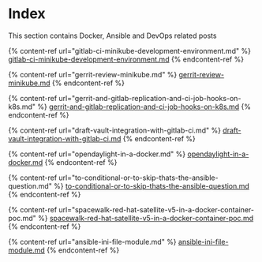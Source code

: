 # Index

This section contains Docker, Ansible and DevOps related posts

{% content-ref url="gitlab-ci-minikube-development-environment.md" %}
[gitlab-ci-minikube-development-environment.md](gitlab-ci-minikube-development-environment.md)
{% endcontent-ref %}

{% content-ref url="gerrit-review-minikube.md" %}
[gerrit-review-minikube.md](gerrit-review-minikube.md)
{% endcontent-ref %}

{% content-ref url="gerrit-and-gitlab-replication-and-ci-job-hooks-on-k8s.md" %}
[gerrit-and-gitlab-replication-and-ci-job-hooks-on-k8s.md](gerrit-and-gitlab-replication-and-ci-job-hooks-on-k8s.md)
{% endcontent-ref %}

{% content-ref url="draft-vault-integration-with-gitlab-ci.md" %}
[draft-vault-integration-with-gitlab-ci.md](draft-vault-integration-with-gitlab-ci.md)
{% endcontent-ref %}

{% content-ref url="opendaylight-in-a-docker.md" %}
[opendaylight-in-a-docker.md](opendaylight-in-a-docker.md)
{% endcontent-ref %}

{% content-ref url="to-conditional-or-to-skip-thats-the-ansible-question.md" %}
[to-conditional-or-to-skip-thats-the-ansible-question.md](to-conditional-or-to-skip-thats-the-ansible-question.md)
{% endcontent-ref %}

{% content-ref url="spacewalk-red-hat-satellite-v5-in-a-docker-container-poc.md" %}
[spacewalk-red-hat-satellite-v5-in-a-docker-container-poc.md](spacewalk-red-hat-satellite-v5-in-a-docker-container-poc.md)
{% endcontent-ref %}

{% content-ref url="ansible-ini-file-module.md" %}
[ansible-ini-file-module.md](ansible-ini-file-module.md)
{% endcontent-ref %}

